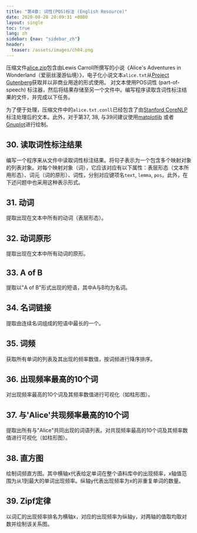 ```yaml
---
title: "第4章: 词性(POS)标注 (English Resource)"
date: 2020-08-28 20:09:31 +0800
layout: single
toc: true
lang: zh
sidebar: {nav: "sidebar_zh"}
header:
  teaser: /assets/images/ch04.png
---
```


压缩文件[alice.zip](/data/alice.zip)包含由Lewis Carroll所撰写的小说《Alice's Adventures in Wonderland（爱丽丝漫游仙境）》，电子化小说文本`alice.txt`从[Project Gutenberg](https://www.gutenberg.org/)获取并以非商业用途的形式使用。
对文本使用POS词性 (part-of-speech) 标注器，然后将结果存储至另一个文件中。编写程序读取含词性标注结果的文件，并完成以下任务。

为了便于处理，压缩文件中的`alice.txt.conll`已经包含了由[Stanford CoreNLP](https://stanfordnlp.github.io/CoreNLP/)标注处理后的文本。此外，对于第37, 38, 与39问建议使用[matplotlib](http://matplotlib.org/) 或者 [Gnuplot](http://www.gnuplot.info/)进行绘制。

## 30. 读取词性标注结果
编写一个程序来从文件中读取词性标注结果。将句子表示为一个包含多个映射对象的列表对象。对每个映射对象（词），它应该对应有以下属性：表层形态（文本所用形态）、词元（词的原形）、词性，分别对应键项名`text`, `lemma`, `pos`。此外，在下述问题中也采用这种表示形式。

## 31. 动词
提取出现在文本中所有的动词（表层形态）。

## 32. 动词原形
提取出现在文本中所有动词的原形。

## 33. A of B
提取以"A of B"形式出现的短语，其中A与B均为名词。

## 34. 名词链接
提取由连续名词组成的短语中最长的一个。

## 35. 词频
获取所有单词的列表及其出现的频率数值，按词频进行降序排序。

## 36. 出现频率最高的10个词
对出现频率最高的10个词及其频率数值进行可视化（如柱形图）。

## 37. 与'Alice'共现频率最高的10个词
提取出所有与"Alice"共同出现的词语列表。对共现频率最高的10个词及其频率数值进行可视化（如柱形图）。

## 38. 直方图
绘制词频直方图。其中横轴x代表给定单词在整个语料库中的出现频率，x轴值范围为从1到最大的单词出现频率。纵轴y代表出现频率为x的非重复单词的数量。

## 39. Zipf定律
以词汇的出现频率排名为横轴x，对应的出现频率为纵轴y，对两轴的值取均取对数并绘制该关系图。